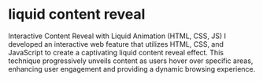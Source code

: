# liquid content reveal
 Interactive Content Reveal with Liquid Animation (HTML, CSS, JS)
 I developed an interactive web feature that utilizes HTML, CSS, and JavaScript to create a captivating liquid content reveal effect. 
 This technique progressively unveils content as users hover over specific areas, enhancing user engagement and providing a dynamic browsing experience.
